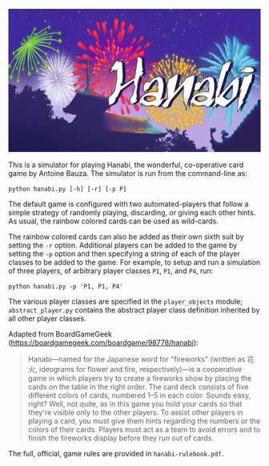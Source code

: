 <p align="center">
  <img src="https://github.com/alexanderdesouza/hanabi-simulator/blob/master/hanabi-banner.jpg">
</p>

This is a simulator for playing Hanabi, the wonderful, co-operative card game by Antoine Bauza. The simulator is run
from the command-line as:
```
python hanabi.py [-h] [-r] [-p P]
```
The default game is configured with two automated-players that follow a simple strategy of randomly playing, 
discarding, or giving each other hints. As usual, the rainbow colored cards can be used as wild-cards.

The rainbow colored cards can also be added as their own sixth suit by setting the `-r` option. Additional players can
be added to the game by setting the `-p` option and then specifying a string of each of the player classes to be added
to the game. For example, to setup and run a simulation of three players, of arbitrary player classes `P1`, `P1`, and
`P4`, run:
```
python hanabi.py -p 'P1, P1, P4'
```
The various player classes are specified in the `player_objects` module; `abstract_player.py` contains the abstract
player class definition inherited by all other player classes.

Adapted from BoardGameGeek (https://boardgamegeek.com/boardgame/98778/hanabi):
> Hanabi—named for the Japanese word for "fireworks" (written as 花火, ideograms for flower and fire, respectively)—is
> a cooperative game in which players try to create a fireworks show by placing the cards on the table in the right
> order. The card deck consists of five different colors of cards, numbered 1–5 in each color. Sounds easy, right?
> Well, not quite, as in this game you hold your cards so that they're visible only to the other players. To assist
> other players in playing a card, you must give them hints regarding the numbers or the colors of their cards.
> Players must act as a team to avoid errors and to finish the fireworks display before they run out of cards.

The full, official, game rules are provided in `hanabi-rulebook.pdf`.
